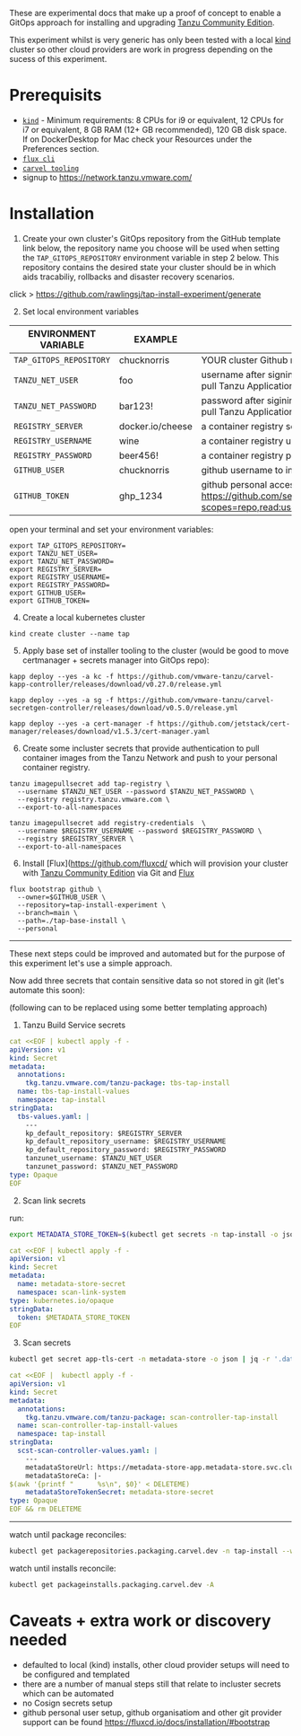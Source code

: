 These are experimental docs that make up a proof of concept to enable a GitOps approach for installing and upgrading [Tanzu Community Edition](https://tanzucommunityedition.io/).

This experiment whilst is very generic has only been tested with a local [kind](https://kind.sigs.k8s.io/) cluster so other cloud providers are work in progress depending on the sucess of this experiment.

# Prerequisits

- [`kind`](https://kind.sigs.k8s.io/docs/user/quick-start/#installation) - Minimum requirements: 8 CPUs for i9 or equivalent, 12 CPUs for i7 or equivalent, 8 GB RAM (12+ GB recommended), 120 GB disk space. If on DockerDesktop for Mac check your Resources under the Preferences section.
- [`flux cli`](https://fluxcd.io/docs/installation/#install-the-flux-cli)
- [`carvel tooling`](https://github.com/vmware-tanzu/carvel-kapp/releases/latest)
- signup to https://network.tanzu.vmware.com/

# Installation

1. Create your own cluster's GitOps repository from the GitHub template link below, the repository name you choose will be used when setting the `TAP_GITOPS_REPOSITORY` environment variable in step 2 below.  This repository contains the desired state your cluster should be in which aids tracabiliy, rollbacks and disaster recovery scenarios.

click > https://github.com/rawlingsj/tap-install-experiment/generate

2. Set local environment variables

| ENVIRONMENT VARIABLE | EXAMPLE | DESCRIPTION |
| -------------------- | ------- | ----------- |
|`TAP_GITOPS_REPOSITORY` | chucknorris | YOUR cluster Github repository name that you chose during step 1 above |
|`TANZU_NET_USER` | foo | username after signing up to https://network.tanzu.vmware.com/ in step 1 to pull Tanzu Application platform images |
|`TANZU_NET_PASSWORD` | bar123! | password after sigining up to https://network.tanzu.vmware.com/ in step 1 to pull Tanzu Application platform images
|`REGISTRY_SERVER` | docker.io/cheese | a container registry server and user / organisation to push images to
|`REGISTRY_USERNAME` | wine | a container registry username authenticatiom to push images to
|`REGISTRY_PASSWORD` | beer456! | a container registry password or token authenticatiom to push images to
|`GITHUB_USER` | chucknorris | github username to interact with github
|`GITHUB_TOKEN` | ghp_1234 | github personal access token used to interact with github see https://github.com/settings/tokens/new?scopes=repo,read:user,read:org,user:email,write:repo_hook,admin:repo_hook

open your terminal and set your environment variables:

```
export TAP_GITOPS_REPOSITORY=
export TANZU_NET_USER=
export TANZU_NET_PASSWORD=
export REGISTRY_SERVER=
export REGISTRY_USERNAME=
export REGISTRY_PASSWORD=
export GITHUB_USER=
export GITHUB_TOKEN=
```

4. Create a local kubernetes cluster
```
kind create cluster --name tap
```

5. Apply base set of installer tooling to the cluster (would be good to move certmanager + secrets manager into GitOps repo):
```
kapp deploy --yes -a kc -f https://github.com/vmware-tanzu/carvel-kapp-controller/releases/download/v0.27.0/release.yml

kapp deploy --yes -a sg -f https://github.com/vmware-tanzu/carvel-secretgen-controller/releases/download/v0.5.0/release.yml

kapp deploy --yes -a cert-manager -f https://github.com/jetstack/cert-manager/releases/download/v1.5.3/cert-manager.yaml
```

6. Create some incluster secrets that provide authentication to pull container images from the Tanzu Network and push to your personal container registry.

```
tanzu imagepullsecret add tap-registry \
  --username $TANZU_NET_USER --password $TANZU_NET_PASSWORD \
  --registry registry.tanzu.vmware.com \
  --export-to-all-namespaces

tanzu imagepullsecret add registry-credentials  \
  --username $REGISTRY_USERNAME --password $REGISTRY_PASSWORD \
  --registry $REGISTRY_SERVER \
  --export-to-all-namespaces
```

6. Install [Flux](https://github.com/fluxcd/ which will provision your cluster with [Tanzu Community Edition](https://tanzucommunityedition.io/) via Git and [Flux](https://github.com/fluxcd/)

```
flux bootstrap github \
  --owner=$GITHUB_USER \
  --repository=tap-install-experiment \
  --branch=main \
  --path=./tap-base-install \
  --personal
```

---

These next steps could be improved and automated but for the purpose of this experiment let's use a simple approach.

Now add three secrets that contain sensitive data so not stored in git (let's automate this soon):

(following can to be replaced using some better templating approach)

1. Tanzu Build Service secrets

```yaml
cat <<EOF | kubectl apply -f -
apiVersion: v1
kind: Secret
metadata:
  annotations:
    tkg.tanzu.vmware.com/tanzu-package: tbs-tap-install
  name: tbs-tap-install-values
  namespace: tap-install
stringData:
  tbs-values.yaml: |
    ---
    kp_default_repository: $REGISTRY_SERVER
    kp_default_repository_username: $REGISTRY_USERNAME
    kp_default_repository_password: $REGISTRY_PASSWORD
    tanzunet_username: $TANZU_NET_USER
    tanzunet_password: $TANZU_NET_PASSWORD
type: Opaque
EOF
```

2. Scan link secrets

run:
```bash
export METADATA_STORE_TOKEN=$(kubectl get secrets -n tap-install -o jsonpath="{.items[?(@.metadata.annotations['kubernetes\.io/service-account\.name']=='metadata-store-tap-install-sa')].data.token}" | base64 -d)
```
```yaml
cat <<EOF | kubectl apply -f -
apiVersion: v1
kind: Secret
metadata:
  name: metadata-store-secret
  namespace: scan-link-system
type: kubernetes.io/opaque
stringData:
  token: $METADATA_STORE_TOKEN
EOF
```

3. Scan secrets

```bash
kubectl get secret app-tls-cert -n metadata-store -o json | jq -r '.data."ca.crt"' | base64 -d > DELETEME
```
```yaml
cat <<EOF |  kubectl apply -f -
apiVersion: v1
kind: Secret
metadata:
  annotations:
    tkg.tanzu.vmware.com/tanzu-package: scan-controller-tap-install
  name: scan-controller-tap-install-values
  namespace: tap-install
stringData:
  scst-scan-controller-values.yaml: |
    ---
    metadataStoreUrl: https://metadata-store-app.metadata-store.svc.cluster.local:8443
    metadataStoreCa: |-
$(awk '{printf "      %s\n", $0}' < DELETEME)
    metadataStoreTokenSecret: metadata-store-secret
type: Opaque
EOF && rm DELETEME
```

---

watch until package reconciles:
```bash
kubectl get packagerepositories.packaging.carvel.dev -n tap-install --watch
```
watch until installs reconcile:
```bash
kubectl get packageinstalls.packaging.carvel.dev -A
```
# Caveats + extra work or discovery needed

- defaulted to local (kind) installs, other cloud provider setups will need to be configured and templated
- there are a number of manual steps still that relate to incluster secrets which can be automated
- no Cosign secrets setup
- github personal user setup, github organisatiom and other git provider support can be found https://fluxcd.io/docs/installation/#bootstrap